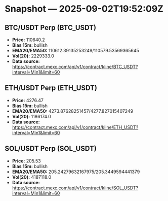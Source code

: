 # Snapshot — 2025-09-02T19:52:09Z

## BTC/USDT Perp (BTC_USDT)
- **Price:** 110640.2
- **Bias 15m:** bullish
- **EMA20/EMA50:** 110612.39135253249/110579.53569365645
- **Vol(20):** 2229333.0
- **Data source:** https://contract.mexc.com/api/v1/contract/kline/BTC_USDT?interval=Min1&limit=60

## ETH/USDT Perp (ETH_USDT)
- **Price:** 4276.47
- **Bias 15m:** bullish
- **EMA20/EMA50:** 4273.87628251457/4277.827015407249
- **Vol(20):** 1186174.0
- **Data source:** https://contract.mexc.com/api/v1/contract/kline/ETH_USDT?interval=Min1&limit=60

## SOL/USDT Perp (SOL_USDT)
- **Price:** 205.53
- **Bias 15m:** bullish
- **EMA20/EMA50:** 205.24279632167975/205.3449594441379
- **Vol(20):** 4187118.0
- **Data source:** https://contract.mexc.com/api/v1/contract/kline/SOL_USDT?interval=Min1&limit=60
